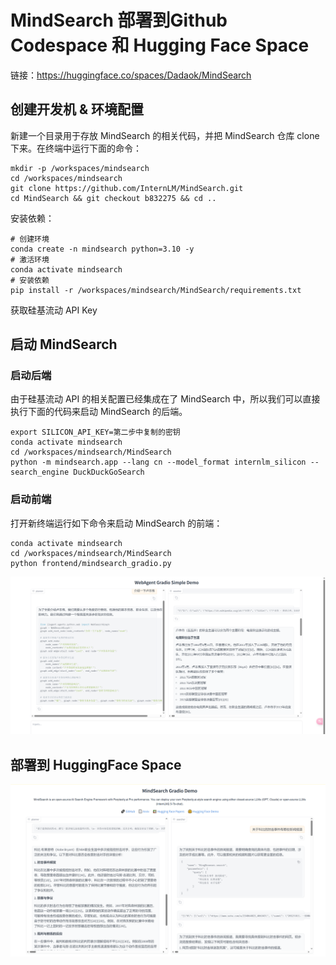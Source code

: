 # MindSearch 部署到Github Codespace 和 Hugging Face Space

链接：https://huggingface.co/spaces/Dadaok/MindSearch



## 创建开发机 & 环境配置

新建一个目录用于存放 MindSearch 的相关代码，并把 MindSearch 仓库 clone 下来。在终端中运行下面的命令：

```
mkdir -p /workspaces/mindsearch
cd /workspaces/mindsearch
git clone https://github.com/InternLM/MindSearch.git
cd MindSearch && git checkout b832275 && cd ..
```



安装依赖：

```
# 创建环境
conda create -n mindsearch python=3.10 -y
# 激活环境
conda activate mindsearch
# 安装依赖
pip install -r /workspaces/mindsearch/MindSearch/requirements.txt
```



获取硅基流动 API Key



## 启动 MindSearch

### 启动后端

由于硅基流动 API 的相关配置已经集成在了 MindSearch 中，所以我们可以直接执行下面的代码来启动 MindSearch 的后端。

```
export SILICON_API_KEY=第二步中复制的密钥
conda activate mindsearch
cd /workspaces/mindsearch/MindSearch
python -m mindsearch.app --lang cn --model_format internlm_silicon --search_engine DuckDuckGoSearch
```



### 启动前端

打开新终端运行如下命令来启动 MindSearch 的前端：

```
conda activate mindsearch
cd /workspaces/mindsearch/MindSearch
python frontend/mindsearch_gradio.py
```

![image-20240926234054770](../image/image-20240926234054770.png)



## 部署到 HuggingFace Space

![image-20240927001353022](../image/image-20240927001353022.png)